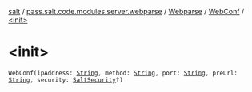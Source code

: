[salt](../../../index.md) / [pass.salt.code.modules.server.webparse](../../index.md) / [Webparse](../index.md) / [WebConf](index.md) / [&lt;init&gt;](./-init-.md)

# &lt;init&gt;

`WebConf(ipAddress: `[`String`](https://kotlinlang.org/api/latest/jvm/stdlib/kotlin/-string/index.html)`, method: `[`String`](https://kotlinlang.org/api/latest/jvm/stdlib/kotlin/-string/index.html)`, port: `[`String`](https://kotlinlang.org/api/latest/jvm/stdlib/kotlin/-string/index.html)`, preUrl: `[`String`](https://kotlinlang.org/api/latest/jvm/stdlib/kotlin/-string/index.html)`, security: `[`SaltSecurity`](../../../pass.salt.code.modules.server.security/-salt-security/index.md)`?)`